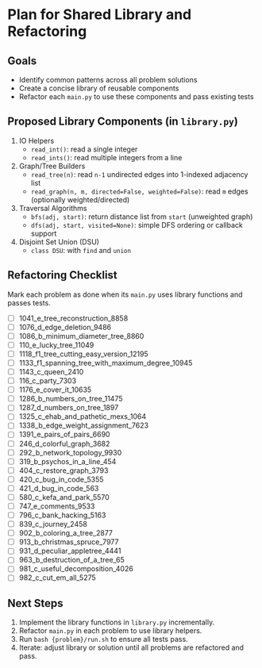 # Plan for Shared Library and Refactoring

## Goals
- Identify common patterns across all problem solutions
- Create a concise library of reusable components
- Refactor each `main.py` to use these components and pass existing tests

## Proposed Library Components (in `library.py`)
1. IO Helpers
   - `read_int()`: read a single integer
   - `read_ints()`: read multiple integers from a line
2. Graph/Tree Builders
   - `read_tree(n)`: read `n-1` undirected edges into 1-indexed adjacency list
   - `read_graph(n, m, directed=False, weighted=False)`: read `m` edges (optionally weighted/directed)
3. Traversal Algorithms
   - `bfs(adj, start)`: return distance list from `start` (unweighted graph)
   - `dfs(adj, start, visited=None)`: simple DFS ordering or callback support
4. Disjoint Set Union (DSU)
   - `class DSU`: with `find` and `union`

## Refactoring Checklist
Mark each problem as done when its `main.py` uses library functions and passes tests.
- [ ] 1041_e_tree_reconstruction_8858
- [ ] 1076_d_edge_deletion_9486
- [ ] 1086_b_minimum_diameter_tree_8860
- [ ] 110_e_lucky_tree_11049
- [ ] 1118_f1_tree_cutting_easy_version_12195
- [ ] 1133_f1_spanning_tree_with_maximum_degree_10945
- [ ] 1143_c_queen_2410
- [ ] 116_c_party_7303
- [ ] 1176_e_cover_it_10635
- [ ] 1286_b_numbers_on_tree_11475
- [ ] 1287_d_numbers_on_tree_1897
- [ ] 1325_c_ehab_and_pathetic_mexs_1064
- [ ] 1338_b_edge_weight_assignment_7623
- [ ] 1391_e_pairs_of_pairs_6690
- [ ] 246_d_colorful_graph_3682
- [ ] 292_b_network_topology_9930
- [ ] 319_b_psychos_in_a_line_454
- [ ] 404_c_restore_graph_3793
- [ ] 420_c_bug_in_code_5355
- [ ] 421_d_bug_in_code_563
- [ ] 580_c_kefa_and_park_5570
- [ ] 747_e_comments_9533
- [ ] 796_c_bank_hacking_5163
- [ ] 839_c_journey_2458
- [ ] 902_b_coloring_a_tree_2877
- [ ] 913_b_christmas_spruce_7977
- [ ] 931_d_peculiar_appletree_4441
- [ ] 963_b_destruction_of_a_tree_65
- [ ] 981_c_useful_decomposition_4026
- [ ] 982_c_cut_em_all_5275

## Next Steps
1. Implement the library functions in `library.py` incrementally.
2. Refactor `main.py` in each problem to use library helpers.
3. Run `bash {problem}/run.sh` to ensure all tests pass.
4. Iterate: adjust library or solution until all problems are refactored and pass.
